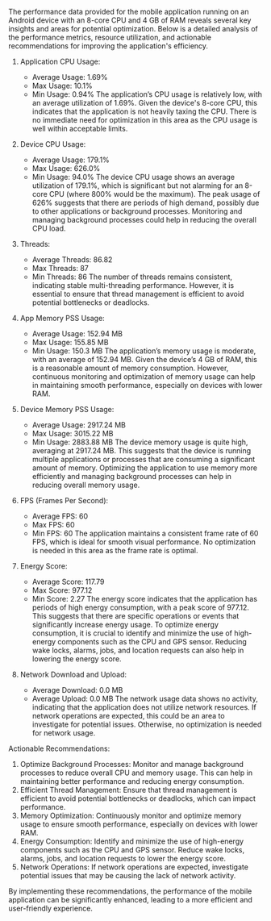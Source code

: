 The performance data provided for the mobile application running on an Android
device with an 8-core CPU and 4 GB of RAM reveals several key insights and areas
for potential optimization. Below is a detailed analysis of the performance
metrics, resource utilization, and actionable recommendations for improving the
application's efficiency.

 1. Application CPU Usage:
    
    * Average Usage: 1.69%
    * Max Usage: 10.1%
    * Min Usage: 0.94% The application’s CPU usage is relatively low, with an
      average utilization of 1.69%. Given the device's 8-core CPU, this
      indicates that the application is not heavily taxing the CPU. There is no
      immediate need for optimization in this area as the CPU usage is well
      within acceptable limits.

 2. Device CPU Usage:
    
    * Average Usage: 179.1%
    * Max Usage: 626.0%
    * Min Usage: 94.0% The device CPU usage shows an average utilization of
      179.1%, which is significant but not alarming for an 8-core CPU (where
      800% would be the maximum). The peak usage of 626% suggests that there are
      periods of high demand, possibly due to other applications or background
      processes. Monitoring and managing background processes could help in
      reducing the overall CPU load.

 3. Threads:
    
    * Average Threads: 86.82
    * Max Threads: 87
    * Min Threads: 86 The number of threads remains consistent, indicating
      stable multi-threading performance. However, it is essential to ensure
      that thread management is efficient to avoid potential bottlenecks or
      deadlocks.

 4. App Memory PSS Usage:
    
    * Average Usage: 152.94 MB
    * Max Usage: 155.85 MB
    * Min Usage: 150.3 MB The application’s memory usage is moderate, with an
      average of 152.94 MB. Given the device’s 4 GB of RAM, this is a reasonable
      amount of memory consumption. However, continuous monitoring and
      optimization of memory usage can help in maintaining smooth performance,
      especially on devices with lower RAM.

 5. Device Memory PSS Usage:
    
    * Average Usage: 2917.24 MB
    * Max Usage: 3015.22 MB
    * Min Usage: 2883.88 MB The device memory usage is quite high, averaging at
      2917.24 MB. This suggests that the device is running multiple applications
      or processes that are consuming a significant amount of memory. Optimizing
      the application to use memory more efficiently and managing background
      processes can help in reducing overall memory usage.

 6. FPS (Frames Per Second):
    
    * Average FPS: 60
    * Max FPS: 60
    * Min FPS: 60 The application maintains a consistent frame rate of 60 FPS,
      which is ideal for smooth visual performance. No optimization is needed in
      this area as the frame rate is optimal.

 7. Energy Score:
    
    * Average Score: 117.79
    * Max Score: 977.12
    * Min Score: 2.27 The energy score indicates that the application has
      periods of high energy consumption, with a peak score of 977.12. This
      suggests that there are specific operations or events that significantly
      increase energy usage. To optimize energy consumption, it is crucial to
      identify and minimize the use of high-energy components such as the CPU
      and GPS sensor. Reducing wake locks, alarms, jobs, and location requests
      can also help in lowering the energy score.

 8. Network Download and Upload:
    
    * Average Download: 0.0 MB
    * Average Upload: 0.0 MB The network usage data shows no activity,
      indicating that the application does not utilize network resources. If
      network operations are expected, this could be an area to investigate for
      potential issues. Otherwise, no optimization is needed for network usage.

Actionable Recommendations:

 1. Optimize Background Processes: Monitor and manage background processes to
    reduce overall CPU and memory usage. This can help in maintaining better
    performance and reducing energy consumption.
 2. Efficient Thread Management: Ensure that thread management is efficient to
    avoid potential bottlenecks or deadlocks, which can impact performance.
 3. Memory Optimization: Continuously monitor and optimize memory usage to
    ensure smooth performance, especially on devices with lower RAM.
 4. Energy Consumption: Identify and minimize the use of high-energy components
    such as the CPU and GPS sensor. Reduce wake locks, alarms, jobs, and
    location requests to lower the energy score.
 5. Network Operations: If network operations are expected, investigate
    potential issues that may be causing the lack of network activity.

By implementing these recommendations, the performance of the mobile application
can be significantly enhanced, leading to a more efficient and user-friendly
experience.